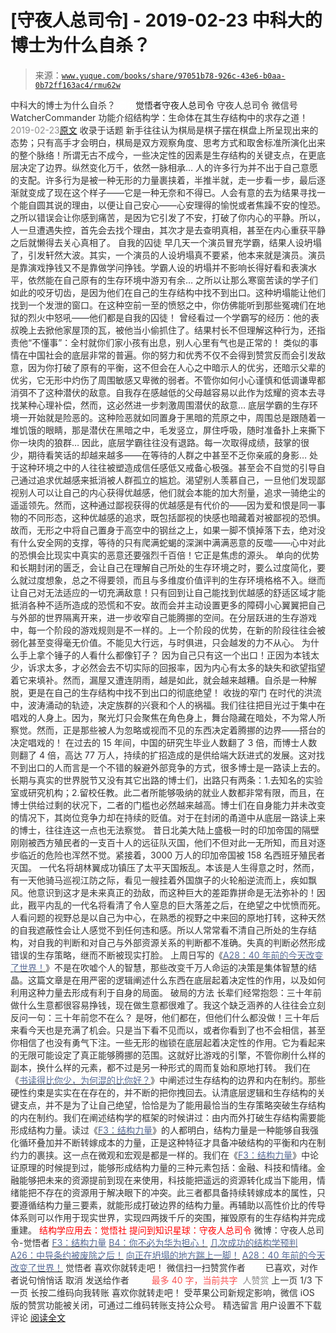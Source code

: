 # [守夜人总司令] - 2019-02-23 中科大的博士为什么自杀？

> 来源：[`www.yuque.com/books/share/97051b78-926c-43e6-b0aa-0b72ff163ac4/rmu62w`](https://www.yuque.com/books/share/97051b78-926c-43e6-b0aa-0b72ff163ac4/rmu62w)

<ne-p id="520f42f3293818f927861ebbd5b15da4_p_0" data-lake-id="520f42f3293818f927861ebbd5b15da4_p_0"><ne-text id="u8cb5f806" style="color: rgb(51, 51, 51);">中科大的博士为什么自杀？</ne-text></ne-p> <ne-p id="bfa19559072927a355d8448355f84400" data-lake-id="bfa19559072927a355d8448355f84400"><ne-text id="u482ae14d" ne-fontsize="12" style="color: rgb(255, 255, 255);">原创</ne-text><ne-text id="ud9c85f22" ne-fontsize="14">觉悟者</ne-text><ne-text id="ucdea3399" ne-fontsize="14">守夜人总司令</ne-text></ne-p> <ne-p id="bac5d7e9671302dba6aa28df6c1462d0" data-lake-id="bac5d7e9671302dba6aa28df6c1462d0"><ne-text id="u91f6532d" ne-fontsize="14" ne-bold="true" style="color: rgb(51, 51, 51);">守夜人总司令</ne-text></ne-p> <ne-p id="68758a9015f53f770e6bf59191a94d84" data-lake-id="68758a9015f53f770e6bf59191a94d84"><ne-text id="u78355ad4" ne-fontsize="14" style="color: rgb(51, 51, 51);">微信号</ne-text><ne-text id="u4badbdda" ne-fontsize="14" style="color: rgb(51, 51, 51);">WatcherCommander</ne-text></ne-p> <ne-p id="40d157437e36241f3469ef2da94118f8" data-lake-id="40d157437e36241f3469ef2da94118f8"><ne-text id="u82788c38" ne-fontsize="14" style="color: rgb(51, 51, 51);">功能介绍</ne-text><ne-text id="uead5010f" ne-fontsize="14" style="color: rgb(51, 51, 51);">结构学：生命体在其生存结构中的求存之道！</ne-text></ne-p> <ne-p id="9937aaeea21241ba77a04969ff75e528" data-lake-id="9937aaeea21241ba77a04969ff75e528"><ne-text id="u89970a88" style="color: rgb(140, 140, 140);">2019-02-23</ne-text>[<ne-text id="u43b38fa3" ne-fontsize="14">原文</ne-text>](https://mp.weixin.qq.com/s?__biz=MzAxNDk1NjI2Mw==&mid=2247484315&idx=1&sn=035b48412d69e31f4c6dc098de789d83&chksm=9b8a2013acfda90563d4168b3b10fd4df660235df2e64da899fb0a27b76e8db097046a840d30&scene=27#wechat_redirect&cpage=409)</ne-p> <ne-p id="b346b4cfe5b95d8b8e5ca152d3504d94" data-lake-id="b346b4cfe5b95d8b8e5ca152d3504d94"><ne-text id="u8cb7c9b4" style="color: rgb(51, 51, 51);">收录于话题</ne-text></ne-p> <ne-p id="fcfd6d02f162fb5f6fb306fed1ed38d3" data-lake-id="fcfd6d02f162fb5f6fb306fed1ed38d3" ne-alignment="left"><ne-text id="u30372e73" ne-bold="true" style="color: rgb(51, 51, 51);">新手往往认为棋局是棋子摆在棋盘上所呈现出来的态势；只有高手才会明白，棋局是双方观察角度、思考方式和取舍标准所演化出来的整个脉络！</ne-text><ne-text id="ue67bb78e" style="color: rgb(51, 51, 51);">所谓无古不成今，一些决定性的因素是生存结构的关键支点，在更底层决定了边界。纵然变化万千，依然一脉相承…</ne-text></ne-p> <ne-p id="b29142114569ae0191ee4756860ee6e8" data-lake-id="b29142114569ae0191ee4756860ee6e8"><ne-text id="u13086d14" style="color: rgb(51, 51, 51);">人的许多行为并不出于自己意愿的支配。许多行为是被一种无形的力量裹挟着，半推半就，走一步看一步，最后逐渐就变成了现在这个样子——它是一种无奈和不得已。人会有意的去为结果寻找一个能自圆其说的理由，以便让自己安心——心安理得的愉悦或者焦躁不安的惶恐。之所以错误会让你感到痛苦，是因为它引发了不安，打破了你内心的平静。所以，人一旦遭遇失控，首先会去找个理由，其次才是去查明真相，甚至在内心重获平静之后就懒得去关心真相了。</ne-text></ne-p> <ne-p id="0b41b961b4b37ad455b841876d8365eb" data-lake-id="0b41b961b4b37ad455b841876d8365eb"><ne-text id="ub8061b66" ne-bold="true" style="color: rgb(51, 51, 51);">自我的囚徒</ne-text></ne-p> <ne-p id="027ac5150e95b23ab00c09f832dd5f75" data-lake-id="027ac5150e95b23ab00c09f832dd5f75"><ne-text id="u492d99ec" style="color: rgb(51, 51, 51);">早几天一个演员冒充学霸，结果人设坍塌了，引发轩然大波。其实，一个演员的人设坍塌真不要紧，他本来就是演员。演员是靠演戏挣钱又不是靠做学问挣钱。学霸人设的坍塌并不影响长得好看和表演水平，依然能在自己原有的生存环境中游刃有余…</ne-text></ne-p> <ne-p id="e2aaaf98525682ed7679866b009d70e7" data-lake-id="e2aaaf98525682ed7679866b009d70e7"><ne-text id="ub19dd14a" style="color: rgb(51, 51, 51);">之所以让那么寒窗苦读的学子们如此的咬牙切齿，是因为他们在自己的生存结构中找不到出口。这种坍塌能让他们找到一个发泄的窗口。在这种空前一至的愤怒之中，你仿佛能听到那些冤魂们在地狱的烈火中怒吼——他们都是自我的囚徒！</ne-text></ne-p> <ne-p id="8077457573c0d9e1127b132ab4dc1232" data-lake-id="8077457573c0d9e1127b132ab4dc1232"><ne-text id="u8b1b83cf" style="color: rgb(51, 51, 51);">曾经看过一个学霸写的经历：他的表叔晚上去掀他家屋顶的瓦，被他当小偷抓住了。结果村长不但理解这种行为，还指责他“不懂事”：全村就你们家小孩有出息，别人心里有气也是正常的！</ne-text></ne-p> <ne-p id="47fa097e89ba80f659123aa7aefb65f3" data-lake-id="47fa097e89ba80f659123aa7aefb65f3"><ne-text id="u7c4b6ddc" style="color: rgb(51, 51, 51);">类似的事情在中国社会的底层非常的普遍。你的努力和优秀不仅不会得到赞赏反而会引发敌意，因为你打破了原有的平衡，这不但会在人心之中暗示人的优劣，还暗示父辈的优劣，它无形中灼伤了周围敏感又卑微的弱者。不管你如何小心谨慎和低调谦卑都消弭不了这种潜伏的敌意。自我存在感越低的父母越容易以此作为炫耀的资本去寻找某种心理补偿，然而，这必然进一步刺激周围潜伏的敌意…</ne-text></ne-p> <ne-p id="70163f706e316848e54762cbcabc1cba" data-lake-id="70163f706e316848e54762cbcabc1cba"><ne-text id="uf9c04cb5" style="color: rgb(51, 51, 51);">底层学霸的生存环境一开始就是险恶的。这种险恶就如同置身于黑暗的荒原之中，周围总是跟随着一堆饥饿的眼睛，那是潜伏在黑暗之中，毛发竖立，屏住呼吸，随时准备扑上来撕下你一块肉的狼群… 因此，底层学霸往往没有退路。每一次取得成绩，鼓掌的很少，期待看笑话的却越来越多——在等待的人群之中甚至不乏你亲戚的身影…</ne-text></ne-p> <ne-p id="c0b0e2f23485e7df75f758a82d58903e" data-lake-id="c0b0e2f23485e7df75f758a82d58903e" ne-alignment="left"><ne-text id="u13198a20" style="color: rgb(51, 51, 51);">处于这种环境之中的人往往被塑造成信任感低又戒备心极强。甚至会不自觉的引导自己通过追求优越感来抵消被人群孤立的尴尬。渴望别人羡慕自己，一旦他们发现鄙视别人可以让自己的内心获得优越感，他们就会本能的加大剂量，追求一骑绝尘的遥遥领先。然而，这种通过鄙视获得的优越感是有代价的——因为爱和恨是同一事物的不同形态，这种优越感的追求，既包括鄙视的快感也暗藏着对被鄙视的恐惧。故而，无形之中将自己置身于高空中的钢丝之上，如果一脚不慎掉落下去，绝对没有什么安全网的支撑，等待的只有爬满蛇蝎的深渊中满满恶意的反噬——心中对此的恐惧会比现实中真实的恶意还要强烈千百倍！它正是焦虑的源头。</ne-text></ne-p> <ne-p id="ae82c6c195ec82c7ac0fc2fcb3b62d8d" data-lake-id="ae82c6c195ec82c7ac0fc2fcb3b62d8d" ne-alignment="left"><ne-text id="u7ceffbaf" style="color: rgb(51, 51, 51);">单向的优势和长期封闭的匮乏，会让自己在理解自己所处的生存环境之时，要么过度简化，要么就过度想象，总之不得要领，而且与多维度价值评判的生存环境格格不入。继而让自己对无法适应的一切充满敌意！只有回到让自己能找到优越感的舒适区域才能抵消各种不适所造成的恐慌和不安。故而会并主动设置更多的障碍小心翼翼把自己与外部的世界隔离开来，进一步收窄自己能腾挪的空间。在分层跃进的生存游戏中，每一个阶段的游戏规则是不一样的。上一个阶段的优势，在新的阶段往往会被弱化甚至变得毫无价值。不能见大行远，与时俱进，只会越发的力不从心。</ne-text></ne-p> <ne-p id="ddaac4399b40a4fc7396389c2af4ea71" data-lake-id="ddaac4399b40a4fc7396389c2af4ea71" ne-alignment="left"><ne-text id="u3a146988" style="color: rgb(51, 51, 51);">为什么手上拿个锤子的人看什么都像钉子？ 因为自己只有这一个出口！正因为本钱太少，诉求太多，才必然会去不切实际的回报率，因为内心有太多的缺失和欲望指望着它来填补。然而，漏屋又遭连阴雨，越是如此，就会越来越糟。自杀是一种解脱，更是在自己的生存结构中找不到出口的彻底绝望！</ne-text></ne-p> <ne-p id="b7800eb8498632c86c0b4cf2a3370170" data-lake-id="b7800eb8498632c86c0b4cf2a3370170"><ne-text id="u52a596d6" ne-bold="true" style="color: rgb(51, 51, 51);">收拢的窄门</ne-text></ne-p> <ne-p id="ac55ee0680967d61a1f5b425bce3b981" data-lake-id="ac55ee0680967d61a1f5b425bce3b981"><ne-text id="u728405dd" style="color: rgb(51, 51, 51);">在时代的洪流中，</ne-text><ne-text id="u0cc62aac" ne-bold="true" style="color: rgb(51, 51, 51);">波涛涌动的轨迹，决定族群的兴衰和个人的祸福。我们往往把目光过于集中在唱戏的人身上。</ne-text><ne-text id="u32220b44" style="color: rgb(51, 51, 51);">因为，聚光灯只会聚焦在角色身上，舞台隐藏在暗处，不为常人所察觉。然而，</ne-text><ne-text id="u91b363cf" ne-bold="true" style="color: rgb(51, 51, 51);">正是那些被人为忽略或视而不见的东西决定着腾挪的边界——搭台的决定唱戏的！</ne-text></ne-p> <ne-p id="5b0f89e1d3739759c93e114925e56973" data-lake-id="5b0f89e1d3739759c93e114925e56973"><ne-text id="ua151ad01" style="color: rgb(51, 51, 51);">在过去的 15 年间，中国的研究生毕业人数翻了 3 倍，而博士人数则翻了 4 倍，高达 77 万人，持续的扩招造成的是供给端大跃进式的发展。这对找不到出口的人而言是一个不错的躲避外部竞争的方式，很多博士是一路读上去的。长期与真实的世界脱节又没有其它出路的博士们，出路只有两条：1.去知名的实验室或研究机构；2.留校任教。此二者所能够吸纳的就业人数都非常有限，而且，在博士供给过剩的状况下，二者的门槛也必然越来越高。博士们在自身能力并未改变的情况下，其岗位竞争力却在持续的贬值。对于在封闭的甬道中从底层一路读上来的博士，往往连这一点也无法察觉。</ne-text></ne-p> <ne-p id="5e1b9e6ae3d674e7f3d39daba43478e4" data-lake-id="5e1b9e6ae3d674e7f3d39daba43478e4"><ne-text id="ubbf1f835" style="color: rgb(51, 51, 51);">昔日北美大陆上盛极一时的印加帝国的隔壁刚刚被西方殖民者的一支百十人的远征队灭国，他们不但对此一无所知，而且对逐步临近的危险也浑然不觉。紧接着，3000 万人的印加帝国被 158 名西班牙殖民者灭国。</ne-text></ne-p> <ne-p id="a273cd0f0a335cc737f12cb9fa714a00" data-lake-id="a273cd0f0a335cc737f12cb9fa714a00"><ne-text id="u1a745d5a" style="color: rgb(51, 51, 51);">一代名将胡林翼成功镇压了太平天国叛乱。本该是人生得意之时，然而，有一天他骑马巡视江防之际，看见一艘挂着外国旗子的火轮船逆流而上，疾如飘风。他意识到这才是未来真正的劲敌，而这种巨大的差距靠拼命是无法弥补的！因此，戡平内乱的一代名将看清了令人窒息的巨大落差之后，在绝望之中忧愤而死。</ne-text></ne-p> <ne-p id="1e09cd1cfad6078116356eff09f5218d" data-lake-id="1e09cd1cfad6078116356eff09f5218d"><ne-text id="u95f02bed" style="color: rgb(51, 51, 51);">人看问题的视野总是以自己为中心，在熟悉的视野之中来回的原地打转，这种天然的自我遮蔽性会让人感觉不到任何违和感。所以人常常看不清自己所处的生存结构，对自我的判断和对自己与外部资源关系的判断都不准确。失真的判断必然形成错误的生存策略，继而不断被现实打脸。</ne-text></ne-p> <ne-p id="50c7fe78b077c8b454e637e7343ceb20" data-lake-id="50c7fe78b077c8b454e637e7343ceb20"><ne-text id="u7680000d" style="color: rgb(51, 51, 51);">上周日写的《</ne-text>[<ne-text id="u2b8b7475" style="color: rgb(87, 107, 149);">A28：40 年前的今天改变了世界！</ne-text>](http://mp.weixin.qq.com/s?__biz=MzAxNDk1NjI2Mw==&mid=2247484305&idx=1&sn=34b19d12210bf9f765c6eb615b787ac6&chksm=9b8a2019acfda90fff45ea8c17ccb37c75e04c7420ad9b303a0fb0069110cee644e6f592d95f&scene=21#wechat_redirect)<ne-text id="u25d28b89" style="color: rgb(51, 51, 51);">》不是在吹嘘个人的智慧，那些改变千万人命运的决策是集体智慧的结晶。这篇文章是在用严密的逻辑阐述什么东西在底层起着决定性的作用，以及如何利用这种力量去形成有利于自身的局面。</ne-text></ne-p> <ne-p id="6feb6251a2ad0ae05bec8db4e3f5db71" data-lake-id="6feb6251a2ad0ae05bec8db4e3f5db71"><ne-text id="u7b02a2b0" ne-bold="true" style="color: rgb(51, 51, 51);">破局的方法</ne-text></ne-p> <ne-p id="886c6aa571d4a85171d9e012a0131535" data-lake-id="886c6aa571d4a85171d9e012a0131535"><ne-text id="ue5a2095d" style="color: rgb(51, 51, 51);">长辈们经常抱怨：三十年前做什么生意都很容易挣钱，现在做生意都很难了。我这个缺乏涵养的人往往会立刻反问一句：三十年前您不在么？ 是呀，他们都在，但他们什么都没做！三十年后来看今天也是充满了机会。只是当下看不见而以，或者你看到了也不会相信，甚至你相信了也没有勇气下注。一些无形的枷锁在底层起着决定性的作用。它为看起来的无限可能设定了真正能够腾挪的范围。这就好比游戏的引擎，不管你刷什么样的副本，换什么样的元素，都不过是另一种形式的周而复始和原地打转。</ne-text></ne-p> <ne-p id="f513f5e2c87178d1c1f9da1a3a45a37d" data-lake-id="f513f5e2c87178d1c1f9da1a3a45a37d"><ne-text id="u027210f8" style="color: rgb(51, 51, 51);">我们在《</ne-text>[<ne-text id="u5dae9108" style="color: rgb(87, 107, 149);">书读得比你少，为何混的比你好？</ne-text>](http://mp.weixin.qq.com/s?__biz=MzAxNDk1NjI2Mw==&mid=2247484296&idx=1&sn=b0e0f11f50023aa8a20e8eeb51d39e10&chksm=9b8a2000acfda916885455b30687e2f18099abba31c78b2fabb95ca1b89ddc40f2415317d368&scene=21#wechat_redirect)<ne-text id="u4b5efc3a" style="color: rgb(51, 51, 51);">》中阐述过生存结构的边界和内在制约。那些硬性约束是实实在在存在的，并不断的把你拽回去。认清底层逻辑和生存结构的关键支点，并不是为了让自己绝望，恰恰是为了能用最恰当的生存策略突破生存结构的内在制约。我们在阐述结构学的框架的时候讲过：由内而外打破生存结构需要能形成结构力量。读过《</ne-text>[<ne-text id="ubaee7576" style="color: rgb(87, 107, 149);">F3：结构力量</ne-text>](http://mp.weixin.qq.com/s?__biz=MzAxNDk1NjI2Mw==&mid=2247484256&idx=1&sn=f10d9c530bfd6ea08b25d4bec657c13a&chksm=9b8a20e8acfda9fee057f2df26790f905c898132cac91d833d14e636edb00c20514d63189a88&scene=21#wechat_redirect)<ne-text id="u22e964d8" style="color: rgb(51, 51, 51);">》的人都明白，结构力量是一种能够自我强化循环叠加并不断转嫁成本的力量，正是这种特征才具备冲破结构的平衡和内在制约力的裹挟。这一点在微观和宏观是都是一样的。我们在《</ne-text>[<ne-text id="u83e14dca" style="color: rgb(87, 107, 149);">F3：结构力量</ne-text>](http://mp.weixin.qq.com/s?__biz=MzAxNDk1NjI2Mw==&mid=2247484256&idx=1&sn=f10d9c530bfd6ea08b25d4bec657c13a&chksm=9b8a20e8acfda9fee057f2df26790f905c898132cac91d833d14e636edb00c20514d63189a88&scene=21#wechat_redirect)<ne-text id="u63295917" style="color: rgb(51, 51, 51);">》中论证原理的时候提到过，能够形成结构力量的三种元素包括：金融、科技和情绪。金融能够把未来的资源提前到现在来使用，科技能把遥远的资源转化成当下能用，情绪能把不存在的资源用于解决眼下的冲突。此三者都具备持续转嫁成本的属性，只要遵循结构力量三要素，就能形成打破边界的结构力量。再辅助以高性价比的传导体系则可以作用于现实世界，实现四两拨千斤的突围，摧毁原有的生存结构并完成重建。</ne-text></ne-p> <ne-p id="d082178d19d9675a8453a8f70db1a5ca" data-lake-id="d082178d19d9675a8453a8f70db1a5ca" ne-alignment="center"><ne-text id="u723f7562" ne-bold="true" style="color: rgb(255, 0, 0);">结构学应用去：觉悟社</ne-text></ne-p> <ne-p id="69c3b074888aa7948be4f6b27046ddf6" data-lake-id="69c3b074888aa7948be4f6b27046ddf6" ne-alignment="center"><ne-text id="ub8284679" ne-bold="true" style="color: rgb(255, 0, 0);">提问到知识星球：守夜人总司令</ne-text></ne-p>  <ne-p id="53e6f737cf1f0b1e49fa00f3d8110e21" data-lake-id="53e6f737cf1f0b1e49fa00f3d8110e21" ne-alignment="center"><ne-card data-card-name="image" data-card-type="inline" id="lMaW0" data-event-boundary="card" style="color: rgb(51, 51, 51);"><ne-p id="19adcd760b385c53bc00f3950dbcb641" data-lake-id="19adcd760b385c53bc00f3950dbcb641"><ne-text id="u863781dd" ne-fontsize="13" ne-bold="true" style="color: rgb(51, 51, 51);">微博：守夜人总司令-觉悟者</ne-text></ne-p> <ne-p id="dc6337b956b6016e13ea3b91f62504b0" data-lake-id="dc6337b956b6016e13ea3b91f62504b0">[<ne-text id="ud00aa001" ne-fontsize="13" ne-bold="true" style="color: rgb(87, 107, 149);">F3：结构力量</ne-text>](http://mp.weixin.qq.com/s?__biz=MzAxNDk1NjI2Mw==&mid=2247484256&idx=1&sn=f10d9c530bfd6ea08b25d4bec657c13a&chksm=9b8a20e8acfda9fee057f2df26790f905c898132cac91d833d14e636edb00c20514d63189a88&scene=21#wechat_redirect)</ne-p> <ne-p id="8ea03905e54c36ebfc328508d8c51f5e" data-lake-id="8ea03905e54c36ebfc328508d8c51f5e">[<ne-text id="uc7821370" ne-fontsize="13" ne-bold="true" style="color: rgb(87, 107, 149);">B4：你不必为华为担心！</ne-text>](http://mp.weixin.qq.com/s?__biz=MzIzMDYwOTM0Mg==&mid=2247483951&idx=1&sn=7850925e07db502ec2116efe0211318f&chksm=e8b19afedfc613e816bdef573343dbe2127c92d828c071510a8a8b9cb98384cdc7a6dbf8fbdd&scene=21#wechat_redirect)</ne-p> <ne-p id="e497a61fcf3f2eae4d2c78ed2c3893a0" data-lake-id="e497a61fcf3f2eae4d2c78ed2c3893a0">[<ne-text id="u71a8347b" ne-fontsize="13" ne-bold="true" style="color: rgb(87, 107, 149);">几次成功的结构学预判</ne-text>](http://mp.weixin.qq.com/s?__biz=MzAxNDk1NjI2Mw==&mid=2247484266&idx=1&sn=02ab915e029cbe24d91712f741b3f37c&chksm=9b8a20e2acfda9f4498a5c76204c101ab26e7311f2fb7d3043de108d4ff6e18d72a1c889a569&scene=21#wechat_redirect)</ne-p> <ne-p id="4304dabe982b33eff26fa99170055e52" data-lake-id="4304dabe982b33eff26fa99170055e52">[<ne-text id="u3cf0f3a9" ne-fontsize="13" ne-bold="true" style="color: rgb(87, 107, 149);">A26：中导条约被废除之后！</ne-text>](http://mp.weixin.qq.com/s?__biz=MzAxNDk1NjI2Mw==&mid=2247484277&idx=1&sn=d8ab9b4b84cbc35b890bb468b0f0afd2&chksm=9b8a20fdacfda9eb6b00d830680d3dd3f7cad33fe6b391d238e3ada16cf858da5cb12b0ecd1b&scene=21#wechat_redirect)</ne-p> <ne-p id="a60e6274fd65cb0d052fa415c01c2154" data-lake-id="a60e6274fd65cb0d052fa415c01c2154">[<ne-text id="uf1e99dff" ne-fontsize="13" ne-bold="true" style="color: rgb(87, 107, 149);">向正在坍塌的地方踹上一脚！</ne-text>](http://mp.weixin.qq.com/s?__biz=MzAxNDk1NjI2Mw==&mid=2247483789&idx=1&sn=5e44b7b524c3dc4bb7705f49ed0a44a3&chksm=9b8a2205acfdab139e4b1d44ef6702b09c9fbf79505340205d13fbdaa33207a997f54bee0e97&scene=21#wechat_redirect)</ne-p> <ne-p id="5b8f70e8d83052ed77e0e865ac0ba20a" data-lake-id="5b8f70e8d83052ed77e0e865ac0ba20a">[<ne-text id="ue04d5274" ne-fontsize="13" ne-bold="true" style="color: rgb(87, 107, 149);">A28：40 年前的今天改变了世界！</ne-text>](http://mp.weixin.qq.com/s?__biz=MzAxNDk1NjI2Mw==&mid=2247484305&idx=1&sn=34b19d12210bf9f765c6eb615b787ac6&chksm=9b8a2019acfda90fff45ea8c17ccb37c75e04c7420ad9b303a0fb0069110cee644e6f592d95f&scene=21#wechat_redirect)</ne-p> <ne-p id="c5d59ba5ea71ced4ac62cfe85b1abf73" data-lake-id="c5d59ba5ea71ced4ac62cfe85b1abf73"><ne-text id="u86868d11" style="color: rgb(51, 51, 51);">觉悟者</ne-text></ne-p> <ne-p id="dc08251d06d319a72fc3ac056004e89b" data-lake-id="dc08251d06d319a72fc3ac056004e89b"><ne-text id="u34ab7ab0" style="color: rgb(51, 51, 51);">喜欢你就转走吧！</ne-text></ne-p> <ne-p id="d26ce4671725c7cfd6c07c34517c6009" data-lake-id="d26ce4671725c7cfd6c07c34517c6009"><ne-text id="ua8c51ee4" ne-bold="true" style="color: rgb(51, 51, 51);">微信扫一扫赞赏作者</ne-text><ne-text id="ua5889f3f" ne-bold="true" style="color: rgb(255, 255, 255);">赞赏</ne-text></ne-p> <ne-p id="daac43a146b714ae89d73394b2738729" data-lake-id="daac43a146b714ae89d73394b2738729"><ne-text id="uff0d9dcb" style="color: rgb(51, 51, 51);">已喜欢，</ne-text><ne-text id="u642456e9">对作者说句悄悄话</ne-text></ne-p> <ne-p id="becae06503aaf92eaf4f926ac161235a" data-lake-id="becae06503aaf92eaf4f926ac161235a"><ne-text id="ud1f24e92" style="color: rgb(51, 51, 51);">取消</ne-text></ne-p> <ne-p id="3f35ca5caa4380b2e320436bda72100c" data-lake-id="3f35ca5caa4380b2e320436bda72100c"><ne-text id="u5921af33" ne-fontsize="14" ne-bold="true" style="color: rgb(51, 51, 51);">发送给作者</ne-text></ne-p> <ne-p id="e55bc571d2b006341f166e1121e02804" data-lake-id="e55bc571d2b006341f166e1121e02804"><ne-text id="u96c5c4cd" ne-bold="true" style="color: rgb(255, 255, 255);">发送</ne-text></ne-p> <ne-p id="f63a53cff54341e6823ea22291ab38e2" data-lake-id="f63a53cff54341e6823ea22291ab38e2"><ne-text id="u7c12b99a" ne-fontsize="13" style="color: rgb(250, 81, 81);">最多 40 字，当前共字</ne-text></ne-p> <ne-p id="b49dc7e3f7771e34ca98957c1fb0925a" data-lake-id="b49dc7e3f7771e34ca98957c1fb0925a"><ne-text id="u081a683e" style="color: rgb(136, 136, 136);"> 人赞赏</ne-text></ne-p> <ne-p id="0050bc7b301fae5ce6b9fc46cddc7293" data-lake-id="0050bc7b301fae5ce6b9fc46cddc7293"><ne-text id="ufbc7a6e7" style="color: rgb(51, 51, 51);">上一页</ne-text> <ne-text id="ufc6a5298">1</ne-text><ne-text id="ue1b8b13c" style="color: rgb(51, 51, 51);">/3 下一页</ne-text></ne-p> <ne-p id="4bbbd8e3c80b7f5ace4ccb2e5f59bf88" data-lake-id="4bbbd8e3c80b7f5ace4ccb2e5f59bf88"><ne-text id="u77983138" style="color: rgb(51, 51, 51);">长按二维码向我转账</ne-text></ne-p> <ne-p id="fb8d7cd0e69a67f1a059163b7c260ff6" data-lake-id="fb8d7cd0e69a67f1a059163b7c260ff6"><ne-text id="u7af9c347" style="color: rgb(51, 51, 51);">喜欢你就转走吧！</ne-text></ne-p> <ne-p id="e8e1bec5ef7a78879573db7fc17d5a75" data-lake-id="e8e1bec5ef7a78879573db7fc17d5a75"><ne-text id="u83998fe3" style="color: rgb(51, 51, 51);">受苹果公司新规定影响，微信 iOS 版的赞赏功能被关闭，可通过二维码转账支持公众号。</ne-text></ne-p> <ne-h3 id="9Cy1Y" data-lake-id="9Cy1Y"><ne-heading-ext><ne-heading-anchor></ne-heading-anchor><ne-heading-fold></ne-heading-fold></ne-heading-ext><ne-heading-content><ne-text id="ubb48c51c" ne-fontsize="16" style="color: rgb(51, 51, 51);">精选留言</ne-text></ne-heading-content></ne-h3> <ne-p id="b7624555a975ed040d1a83b6380523d7" data-lake-id="b7624555a975ed040d1a83b6380523d7"><ne-text id="uf46d312d" style="color: rgb(51, 51, 51);">用户设置不下载评论</ne-text></ne-p> <ne-p id="289fdb4df71cabc861298cebab9e6c53" data-lake-id="289fdb4df71cabc861298cebab9e6c53">[<ne-text id="u075d9ea0">阅读全文</ne-text>](https://t.zsxq.com/Njm2VFE)</ne-p></ne-card></ne-p>